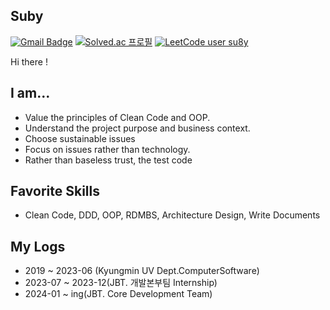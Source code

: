 
<!---
korsua/korsua is a ✨ special ✨ repository because its `README.md` (this file) appears on your GitHub profile.
You can click the Preview link to take a look at your changes.
--->
## Suby 
[![Gmail Badge](https://img.shields.io/badge/Gmail-d14836?style=flat-square&logo=Gmail&logoColor=white&link=mailto:k.bsa0530@gmail.com)](mailto:k.bsa0530@gmail.com)
[![Solved.ac 프로필](http://mazassumnida.wtf/api/mini/generate_badge?boj=suby00)](https://solved.ac/suby00/)
[![LeetCode user su8y](https://img.shields.io/badge/dynamic/json?style=flat&labelColor=black&color=%23ffa116&label=leetcode.com&query=solvedOverTotal&url=https%3A%2F%2Fleetcode-badge.vercel.app%2Fapi%2Fusers%2Fsu8y&logo=leetcode&logoColor=yellow)](https://leetcode.com/su8y/)

Hi there !

## I am...
* Value the principles of Clean Code and OOP.
* Understand the project purpose and business context.
* Choose sustainable issues
* Focus on issues rather than technology.
* Rather than baseless trust, the test code

## Favorite Skills
* Clean Code, DDD, OOP, RDMBS, Architecture Design, Write Documents
<div align=left>

## My Logs
* 2019 ~ 2023-06 (Kyungmin UV Dept.ComputerSoftware)    
* 2023-07 ~ 2023-12(JBT. 개발본부팀 Internship)    
* 2024-01 ~ ing(JBT. Core Development Team)

<!---
<details>
<summary><h2>My Logs</h2></summary>
<div markdown=1>
* 2019 ~ 2023-06 (Kyungmin UV Dept.ComputerSoftware)    
* 2023-07 ~ 2023-12(JBT 개발본부 인턴쉽)    
* 2024-01 ~ ing(JBT 코어개발팀)     
</div>
</details>
--->

 <!--- [![Linkedin Badge](https://img.shields.io/badge/-LinkedIn-blue?style=flat-square&logo=Linkedin&logoColor=white&link=https://www.linkedin.com/in/mintae-kim-b1a627187/)](https://www.linkedin.com/in/mintae-kim-b1a627187/)
  [![Notion Profile Badge](https://img.shields.io/badge/-notion-black?style=flat-square&logo=notion&logoColor=white&link=https://www.notion.so/connor2doc/927888a45c604213866e33931cd06686)](https://connor2doc.notion.site/Connor-Library-v2-028186efde114d2a90150e786dcc6cb5)--->
